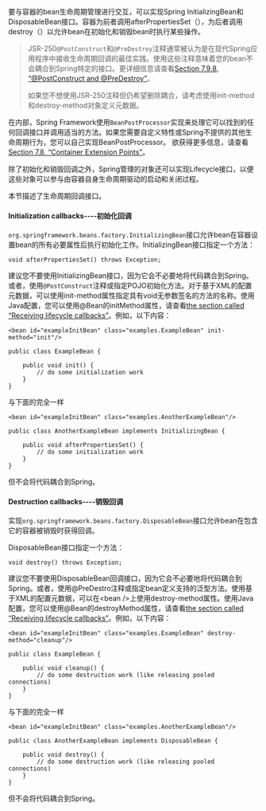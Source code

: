 要与容器的bean生命周期管理进行交互，可以实现Spring InitializingBean和DisposableBean接口。容器为前者调用afterPropertiesSet（），为后者调用destroy（）以允许bean在初始化和销毁bean时执行某些操作。

> JSR-250`@PostConstruct`和`@PreDestroy`注释通常被认为是在现代Spring应用程序中接收生命周期回调的最佳实践。使用这些注释意味着您的bean不会耦合到Spring特定的接口。更详细信息请查看[Section 7.9.8, “@PostConstruct and @PreDestroy”](https://docs.spring.io/spring/docs/4.3.20.RELEASE/spring-framework-reference/htmlsingle/#beans-postconstruct-and-predestroy-annotations)。
>
> 如果您不想使用JSR-250注释但仍希望删除耦合，请考虑使用init-method和destroy-method对象定义元数据。

在内部，Spring Framework使用`BeanPostProcessor`实现来处理它可以找到的任何回调接口并调用适当的方法。如果您需要自定义特性或Spring不提供的其他生命周期行为，您可以自己实现BeanPostProcessor。 欲获得更多信息，请查看[Section 7.8, “Container Extension Points”](https://docs.spring.io/spring/docs/4.3.20.RELEASE/spring-framework-reference/htmlsingle/#beans-factory-extension)。

除了初始化和销毁回调之外，Spring管理的对象还可以实现Lifecycle接口，以便这些对象可以参与由容器自身生命周期驱动的启动和关闭过程。

本节描述了生命周期回调接口。

#### Initialization callbacks----初始化回调

`org.springframework.beans.factory.InitializingBean`接口允许bean在容器设置bean的所有必要属性后执行初始化工作。InitializingBean接口指定一个方法：

```
void afterPropertiesSet() throws Exception;
```

建议您不要使用InitializingBean接口，因为它会不必要地将代码耦合到Spring。或者，使用`@PostConstruct`注释或指定POJO初始化方法。对于基于XML的配置元数据，可以使用init-method属性指定具有void无参数签名的方法的名称。使用Java配置，您可以使用@Bean的initMethod属性，请查看[the section called “Receiving lifecycle callbacks”](https://docs.spring.io/spring/docs/4.3.20.RELEASE/spring-framework-reference/htmlsingle/#beans-java-lifecycle-callbacks)。例如，以下内容：

```
<bean id="exampleInitBean" class="examples.ExampleBean" init-method="init"/>
```

```
public class ExampleBean {

    public void init() {
        // do some initialization work
    }
}
```

与下面的完全一样

```
<bean id="exampleInitBean" class="examples.AnotherExampleBean"/>
```

```
public class AnotherExampleBean implements InitializingBean {

    public void afterPropertiesSet() {
        // do some initialization work
    }
}
```

但不会将代码耦合到Spring。

#### Destruction callbacks----销毁回调

实现`org.springframework.beans.factory.DisposableBean`接口允许bean在包含它的容器被销毁时获得回调。

DisposableBean接口指定一个方法：

```
void destroy() throws Exception;
```

建议您不要使用DisposableBean回调接口，因为它会不必要地将代码耦合到Spring。或者，使用@PreDestro注释或指定bean定义支持的泛型方法。使用基于XML的配置元数据，可以在&lt;bean /&gt;上使用destroy-method属性。使用Java配置，您可以使用@Bean的destroyMethod属性，请查看[the section called “Receiving lifecycle callbacks”](https://docs.spring.io/spring/docs/4.3.20.RELEASE/spring-framework-reference/htmlsingle/#beans-java-lifecycle-callbacks)。例如，以下内容：

```
<bean id="exampleInitBean" class="examples.ExampleBean" destroy-method="cleanup"/>
```

```
public class ExampleBean {

    public void cleanup() {
        // do some destruction work (like releasing pooled connections)
    }
}
```

与下面的完全一样

```
<bean id="exampleInitBean" class="examples.AnotherExampleBean"/>
```

```
public class AnotherExampleBean implements DisposableBean {

    public void destroy() {
        // do some destruction work (like releasing pooled connections)
    }
}
```

但不会将代码耦合到Spring。



